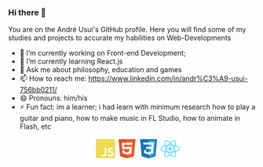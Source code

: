  ### Hi there 👋

You are on the André Usui's GitHub profile. Here you will find some of my studies
and projects to accurate my habilities on Web-Developments

- 🔭 I’m currently working on Front-end Development;
- 🌱 I’m currently learning React.js
- 💬 Ask me about philosophy, education and games
- 📫 How to reach me: https://www.linkedin.com/in/andr%C3%A9-usui-756bb0211/
- 😄 Pronouns: him/his
- ⚡ Fun fact: im a learner; i had learn with minimum research how to play a guitar and piano, how to make music in FL Studio, how to animate in Flash, etc
  <div align="center" style="display: inline_block"><br>
  <img align="center" alt="Js" height="40" width="40" src="https://raw.githubusercontent.com/devicons/devicon/master/icons/javascript/javascript-plain.svg">
  <img align="center" alt="HTML" height="40" width="40" src="https://raw.githubusercontent.com/devicons/devicon/master/icons/html5/html5-original.svg">
  <img align="center" alt="CSS" height="40" width="40" src="https://raw.githubusercontent.com/devicons/devicon/master/icons/css3/css3-original.svg">
  <img align="center" alt="React" height="40" width="40" src="https://raw.githubusercontent.com/devicons/devicon/master/icons/react/react-original.svg">
  </div>

